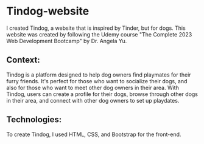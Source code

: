 # Tindog-website
I created Tindog, a website that is inspired by Tinder, but for dogs. This website was created by following the Udemy course "The Complete 2023 Web Development Bootcamp" by Dr. Angela Yu.
## Context:
Tindog is a platform designed to help dog owners find playmates for their furry friends. It's perfect for those who want to socialize their dogs, and also for those who want to meet other dog owners in their area. With Tindog, users can create a profile for their dogs, browse through other dogs in their area, and connect with other dog owners to set up playdates.
## Technologies:
To create Tindog, I used HTML, CSS, and Bootstrap for the front-end.

